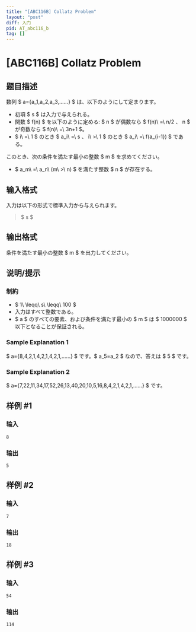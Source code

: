 ```yaml
---
title: "[ABC116B] Collatz Problem"
layout: "post"
diff: 入门
pid: AT_abc116_b
tag: []
---
```


# [ABC116B] Collatz Problem

## 题目描述

[problemUrl]: https://atcoder.jp/contests/abc116/tasks/abc116_b

数列 $ a=\{a_1,a_2,a_3,......\} $ は、以下のようにして定まります。

- 初項 $ s $ は入力で与えられる。
- 関数 $ f(n) $ を以下のように定める: $ n $ が偶数なら $ f(n)\ =\ n/2 $、$ n $ が奇数なら $ f(n)\ =\ 3n+1 $。
- $ i\ =\ 1 $ のとき $ a_i\ =\ s $、$ i\ >\ 1 $ のとき $ a_i\ =\ f(a_{i-1}) $ である。

このとき、次の条件を満たす最小の整数 $ m $ を求めてください。

- $ a_m\ =\ a_n\ (m\ >\ n) $ を満たす整数 $ n $ が存在する。

## 输入格式

入力は以下の形式で標準入力から与えられます。

> $ s $

## 输出格式

条件を満たす最小の整数 $ m $ を出力してください。

## 说明/提示

### 制約

- $ 1\ \leqq\ s\ \leqq\ 100 $
- 入力はすべて整数である。
- $ a $ のすべての要素、および条件を満たす最小の $ m $ は $ 1000000 $ 以下となることが保証される。

### Sample Explanation 1

$ a=\{8,4,2,1,4,2,1,4,2,1,......\} $ です。$ a_5=a_2 $ なので、答えは $ 5 $ です。

### Sample Explanation 2

$ a=\{7,22,11,34,17,52,26,13,40,20,10,5,16,8,4,2,1,4,2,1,......\} $ です。

## 样例 #1

### 输入

```
8
```

### 输出

```
5
```

## 样例 #2

### 输入

```
7
```

### 输出

```
18
```

## 样例 #3

### 输入

```
54
```

### 输出

```
114
```

